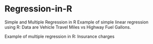 # Regression-in-R
Simple and Multiple Regression in R
Example of simple linear regression using R:
Data are Vehicle Travel Miles vs Highway Fuel Gallons.

Example of multiple regression in R:
Insurance charges

